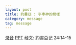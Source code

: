 ```yaml
---
layout: post
title: 約書亞 : 事奉神的榜樣
category: message
tag: message
---
```


[录音](https://drive.google.com/file/d/1N_W2gqYok1-nwWV1rlOqihD52wNYAgBu/view?usp=sharing) [PPT](https://drive.google.com/file/d/1AeFvyZIRBm4Ldw3fhx2MpeNQ-pMofgf-/view?usp=sharing) 经文: 約書亞记 24:14-15 
